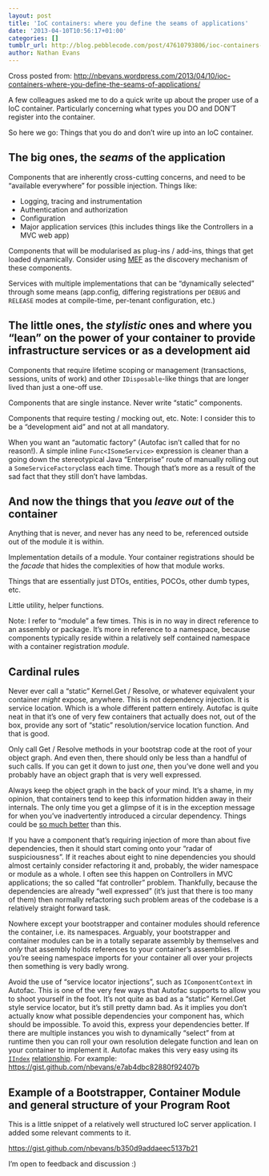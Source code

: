 ```yaml
---
layout: post
title: 'IoC containers: where you define the seams of applications'
date: '2013-04-10T10:56:17+01:00'
categories: []
tumblr_url: http://blog.pebblecode.com/post/47610793806/ioc-containers-where-you-define-the-seams-of
author: Nathan Evans
---
```

<p>Cross posted from: <a href="http://nbevans.wordpress.com/2013/04/10/ioc-containers-where-you-define-the-seams-of-applications/">http://nbevans.wordpress.com/2013/04/10/ioc-containers-where-you-define-the-seams-of-applications/</a></p>
<p>A few colleagues asked me to do a quick write up about the proper use of a IoC container. Particularly concerning what types you DO and DON&rsquo;T register into the container.</p>
<p>So here we go: Things that you do and don&rsquo;t wire up into an IoC container.</p>
<h2>The big ones, the <em>seams</em> of the application</h2>
<p>Components that are inherently cross-cutting concerns, and need to be &ldquo;available everywhere&rdquo; for possible injection. Things like:</p>
<ul><li>Logging, tracing and instrumentation</li>
<li>Authentication and authorization</li>
<li>Configuration</li>
<li>Major application services (this includes things like the Controllers in a MVC web app)</li>
</ul><p>Components that will be modularised as plug-ins / add-ins, things that get loaded dynamically. <span>Consider using </span><a href="http://msdn.microsoft.com/en-us/magazine/ee291628.aspx" target="_blank">MEF</a><span> as the discovery mechanism of these components.</span></p>
<p><span>Services with multiple implementations that can be &ldquo;dynamically selected&rdquo; through some means (app.config, differing registrations per </span><code>DEBUG</code><span> and </span><code>RELEASE</code><span> modes at compile-time, per-tenant configuration, etc.)</span></p>
<h2>The little ones, the <em>stylistic</em> ones and where you &ldquo;lean&rdquo; on the power of your container to provide infrastructure services or as a development aid</h2>
<p>Components that require lifetime scoping or management (transactions, sessions, units of work) and other <code>IDisposable</code>-like things that are longer lived than just a one-off use.</p>
<p>Components that are single instance. Never write &ldquo;static&rdquo; components.</p>
<p>Components that require testing / mocking out, etc. Note: I consider this to be a &ldquo;development aid&rdquo; and not at all mandatory.</p>
<p>When you want an &ldquo;automatic factory&rdquo; (Autofac isn&rsquo;t called that for no reason!). A simple inline <code>Func&lt;ISomeService&gt;</code> expression is cleaner than a going down the stereotypical Java &ldquo;Enterprise&rdquo; route of manually rolling out a <code>SomeServiceFactory</code>class each time. Though that&rsquo;s more as a result of the sad fact that they still don&rsquo;t have lambdas.</p>
<h2>And now the things that you <em>leave out</em> of the container</h2>
<p>Anything that is never, and never has any need to be, referenced outside out of the module it is within.</p>
<p>Implementation details of a module. Your container registrations should be the <em>facade</em> that hides the complexities of how that module works.</p>
<p>Things that are essentially just DTOs, entities, POCOs, other dumb types, etc.</p>
<p>Little utility, helper functions.</p>
<p>Note: I refer to &ldquo;module&rdquo; a few times. This is in no way in direct reference to an assembly or package. It&rsquo;s more in reference to a namespace, because components typically reside within a relatively self contained namespace with a container registration <em>module</em>.</p>
<h2>Cardinal rules</h2>
<p>Never ever call a &ldquo;static&rdquo; Kernel.Get / Resolve, or whatever equivalent your container <em>might</em> expose, anywhere. This is not dependency injection. It is service location. Which is a whole different pattern entirely. Autofac is quite neat in that it&rsquo;s one of very few containers that actually does not, out of the box, provide any sort of &ldquo;static&rdquo; resolution/service location function. And that is good.</p>
<p>Only call Get / Resolve methods in your bootstrap code at the root of your object graph. And even then, there should only be less than a handful of such calls. If you can get it down to just <em>one</em>, then you&rsquo;ve done well and you probably have an object graph that is very well expressed.</p>
<p>Always keep the object graph in the back of your mind. It&rsquo;s a shame, in my opinion, that containers tend to keep this information hidden away in their internals. The only time you get a glimpse of it is in the exception message for when you&rsquo;ve inadvertently introduced a circular dependency. Things could be <a href="http://abdullin.com/journal/2010/4/24/visualize-ioc-container-and-domain-dependencies-part-2.html" target="_blank">so much better</a> than this.</p>
<p>If you have a component that&rsquo;s requiring injection of more than about five dependencies, then it should start coming onto your &ldquo;radar of suspiciousness&rdquo;. If it reaches about eight to nine dependencies you should almost certainly consider refactoring it and, probably, the wider namespace or module as a whole. I often see this happen on Controllers in MVC applications; the so called &ldquo;fat controller&rdquo; problem. Thankfully, because the dependencies are already &ldquo;well expressed&rdquo; (it&rsquo;s just that there is too many of them) then normally refactoring such problem areas of the codebase is a relatively straight forward task.</p>
<p>Nowhere except your bootstrapper and container modules should reference the container, i.e. its namespaces. Arguably, your bootstrapper and container modules can be in a totally separate assembly by themselves and <em>only</em> that assembly holds references to your container&rsquo;s assemblies. If you&rsquo;re seeing namespace imports for your container all over your projects then something is very badly wrong.</p>
<p>Avoid the use of &ldquo;service locator injections&rdquo;, such as <code>IComponentContext</code> in Autofac. This is one of the very few ways that Autofac supports to allow you to shoot yourself in the foot. It&rsquo;s not quite as bad as a &ldquo;static&rdquo; Kernel.Get style service locator, but it&rsquo;s still pretty damn bad. As it implies you don&rsquo;t actually know what possible dependencies your component has, which should be impossible. To avoid this, express your dependencies better. If there are multiple instances you wish to dynamically &ldquo;select&rdquo; from at runtime then you can roll your own resolution delegate function and lean on your container to implement it. Autofac makes this very easy using its <a href="http://nblumhardt.com/2010/08/the-iindexkv-relationship-type/" target="_blank"><code>IIndex</code></a> <a href="http://nblumhardt.com/2010/01/the-relationship-zoo/">relationship</a>. For example: <a href="https://gist.github.com/nbevans/e7ab4dbc82880f92407b" target="_blank">https://gist.github.com/nbevans/e7ab4dbc82880f92407b</a></p>
<h2>Example of a Bootstrapper, Container Module and general structure of your Program Root</h2>
<p>This is a little snippet of a relatively well structured IoC server application. I added some relevant comments to it.</p>
<p><a href="https://gist.github.com/nbevans/b350d9addaeec5137b21" target="_blank">https://gist.github.com/nbevans/b350d9addaeec5137b21</a></p>
<p>I&rsquo;m open to feedback and discussion :)</p>
